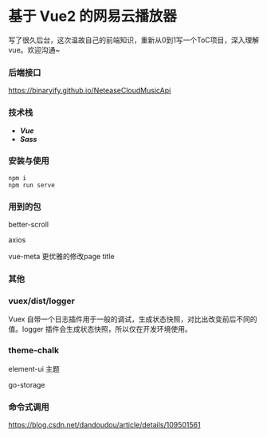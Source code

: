 # 基于 Vue2 的网易云播放器

写了很久后台，这次温故自己的前端知识，重新从0到1写一个ToC项目，深入理解vue。欢迎沟通~

### 后端接口

https://binaryify.github.io/NeteaseCloudMusicApi

### 技术栈

- **_Vue_**
- **_Sass_**
### 安装与使用

```
npm i
npm run serve
```

### 用到的包
better-scroll

axios

vue-meta  更优雅的修改page title

### 其他

### vuex/dist/logger 

Vuex 自带一个日志插件用于一般的调试，生成状态快照，对比出改变前后不同的值。logger 插件会生成状态快照，所以仅在开发环境使用。

### theme-chalk

element-ui 主题

go-storage

### 命令式调用
https://blog.csdn.net/dandoudou/article/details/109501561
